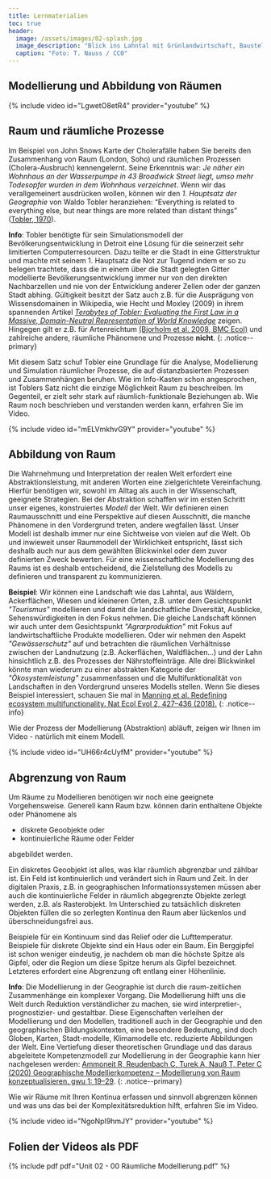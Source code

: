 ```yaml
---
title: Lernmaterialien
toc: true
header:
  image: /assets/images/02-splash.jpg
  image_description: "Blick ins Lahntal mit Grünlandwirtschaft, Baustelle für Stromtrassen und Regenbogen."
  caption: "Foto: T. Nauss / CC0"
---
```


## Modellierung und Abbildung von Räumen

{% include video id="LgwetO8etR4" provider="youtube" %}

## Raum und räumliche Prozesse
Im Beispiel von John Snows Karte der Cholerafälle haben Sie bereits den Zusammenhang von Raum (London, Soho) und räumlichen Prozessen (Cholera-Ausbruch) kennengelernt. Seine Erkenntnis war: *Je näher ein Wohnhaus an der Wasserpumpe in 43 Broadwick Street liegt, umso mehr Todesopfer wurden in dem Wohnhaus verzeichnet*. Wenn wir das verallgemeinert ausdrücken wollen, können wir den *1. Hauptsatz der Geographie*  von Waldo Tobler heranziehen: “Everything is related to everything else, but near things are more related than distant things” ([Tobler, 1970](https://www.tandfonline.com/doi/abs/10.2307/143141)).

**Info**: Tobler benötigte für sein Simulationsmodell der Bevölkerungsentwicklung in Detroit eine Lösung für die seinerzeit sehr limitierten Computerresourcen. Dazu teilte er die Stadt in eine Gitterstruktur und machte mit seinem 1. Hauptsatz die Not zur Tugend indem er so zu belegen trachtete, dass die in einem über die Stadt gelegten Gitter modellierte Bevölkerungsentwicklung immer nur von den direkten Nachbarzellen und nie von der Entwicklung anderer Zellen oder der ganzen Stadt abhing. Gültigkeit besitzt der Satz auch z.B. für die Ausprägung von Wissensdomainen in Wikipedia, wie Hecht und Moxley (2009) in ihrem spannenden Artikel *[Terabytes of Tobler: Evaluating the First Law in a Massive, Domain-Neutral Representation of World Knowledge](https://link.springer.com/chapter/10.1007/978-3-642-03832-7_6)* zeigen. Hingegen gilt er z.B. für Artenreichtum [(Bjorholm et al. 2008, BMC Ecol)](https://www.ncbi.nlm.nih.gov/pmc/articles/PMC2424035/) und zahlreiche andere, räumliche Phänomene und Prozesse **nicht**.
{: .notice--primary}

Mit diesem Satz schuf Tobler eine Grundlage für die Analyse, Modellierung und Simulation räumlicher Prozesse, die auf distanzbasierten Prozessen und Zusammenhängen beruhen. Wie im Info-Kasten schon angesprochen, ist Toblers Satz nicht die einzige Möglichkeit Raum zu beschreiben. Im Gegenteil, er zielt sehr stark auf räumlich-funktionale Beziehungen ab. Wie Raum noch beschrieben und verstanden werden kann, erfahren Sie im Video.

{% include video id="mELVmkhvG9Y" provider="youtube" %}


## Abbildung von Raum
Die Wahrnehmung und Interpretation der realen Welt erfordert eine Abstraktionsleistung, mit anderen Worten eine zielgerichtete Vereinfachung. Hierfür benötigen wir, sowohl im Alltag als auch in der Wissenschaft, geeignete Strategien. Bei der Abstraktion schaffen wir im ersten Schritt unser eigenes, konstruiertes *Modell* der Welt. Wir definieren einen Raumausschnitt und eine Perspektive auf diesen Ausschnitt, die manche Phänomene in den Vordergrund treten, andere wegfallen lässt. Unser Modell ist deshalb immer nur eine Sichtweise von vielen auf die Welt. Ob und inwieweit unser Raummodell der Wirklichkeit entspricht, lässt sich deshalb auch nur aus dem gewählten Blickwinkel oder dem zuvor definierten Zweck bewerten. Für eine wissenschaftliche Modellierung des Raums ist es deshalb entscheidend, die Zielstellung des Modells zu definieren und transparent zu kommunizieren.

**Beispiel**: Wir können eine Landschaft wie das Lahntal, aus Wäldern, Ackerflächen, Wiesen und kleineren Orten, z.B. unter dem Gesichtspunkt *"Tourismus"* modellieren und damit die landschaftliche Diversität, Ausblicke, Sehenswürdigkeiten in den Fokus nehmen. Die gleiche Landschaft können wir auch unter dem Gesichtspunkt *"Agrarproduktion"* mit Fokus auf landwirtschaftliche Produkte modellieren. Oder wir nehmen den Aspekt *"Gewässerschutz"* auf und betrachten die räumlichen Verhältnisse zwischen der Landnutzung (z.B. Ackerflächen, Waldflächen...) und der Lahn hinsichtlich z.B. des Prozesses der Nährstoffeinträge.
Alle drei Blickwinkel könnte man wiederum zu einer abstrakten Kategorie der *"Ökosystemleistung"* zusammenfassen und die Multifunktionalität von Landschaften in den Vordergrund unseres Modells stellen. Wenn Sie dieses Beispiel interessiert, schauen Sie mal in [Manning et al. Redefining ecosystem multifunctionality. Nat Ecol Evol 2, 427–436 (2018).](https://doi.org/10.1038/s41559-017-0461-7)
{: .notice--info}

Wie der Prozess der Modellierung (Abstraktion) abläuft, zeigen wir Ihnen im Video - natürlich mit einem Modell.

{% include video id="UH66r4cUyfM" provider="youtube" %}

## Abgrenzung von Raum

Um Räume zu Modellieren benötigen wir noch eine geeignete Vorgehensweise. Generell kann Raum bzw. können darin enthaltene Objekte oder Phänomene als

* diskrete Geoobjekte oder
* kontinuierliche Räume oder Felder

abgebildet werden.

Ein diskretes Geoobjekt ist alles, was klar räumlich abgrenzbar und zählbar ist. Ein Feld ist kontinuierlich und verändert sich in Raum und Zeit. In der digitalen Praxis, z.B. in geographischen Informationssystemen müssen aber auch die kontinuierliche Felder in räumlich abgegrenzte Objekte zerlegt werden, z.B. als Rasterobjekt. Im Unterschied zu tatsächlich diskreten Objekten füllen die so zerlegten Kontinua den Raum aber lückenlos und überschneidungsfrei aus.

Beispiele für ein Kontinuum sind das Relief oder die Lufttemperatur. Beispiele für diskrete Objekte sind ein Haus oder ein Baum. Ein Berggipfel ist schon weniger eindeutig, je nachdem ob man die höchste Spitze als Gipfel, oder die Region um diese Spitze herum als Gipfel bezeichnet. Letzteres erfordert eine Abgrenzung oft entlang einer Höhenlinie.

**Info**: Die Modellierung in der Geographie ist durch die raum-zeitlichen Zusammenhänge ein komplexer Vorgang. Die Modellierung hilft uns die Welt durch Reduktion verständlicher zu machen, sie wird interpretier-, prognostizier- und gestaltbar. Diese Eigenschaften verleihen der Modellierung und den Modellen,  traditionell  auch  in  der  Geographie  und  den  geographischen  Bildungskontexten,  eine  besondere  Bedeutung,  sind  doch  Globen,  Karten,  Stadt-modelle,  Klimamodelle  etc.  reduzierte  Abbildungen der Welt.  Eine Vertiefung dieser theoretischen Grundlage und das daraus abgeleitete Kompetenzmodell zur Modellierung in der Geographie kann hier nachgelesen werden: [Ammoneit R, Reudenbach C, Turek A, Nauß T, Peter C (2020) Geographische Modellierkompetenz – Modellierung von Raum konzeptualisieren. gwu 1: 19–29](https://austriaca.at/0xc1aa5576_0x003b1ef9.pdf).
{: .notice--primary}

Wie wir Räume mit Ihren Kontinua erfassen und sinnvoll abgrenzen können und was uns das bei der Komplexitätsreduktion hilft, erfahren Sie im Video.

{% include video id="NgoNpI9hmJY" provider="youtube" %}



## Folien der Videos als PDF
{% include pdf pdf="Unit 02 - 00 Räumliche Modellierung.pdf" %}


<!--
Vorlesung:

Trotz dieser elementaren Einschränkung werden Repräsentationen des Raumes zwingend für das Verständnis von Prozessen und Zusammenhängen für gemeinsame Planung und Interaktion etc. benötigt. Oft sind unterschiedliche oder variable Repräsentationen notwendig, um die Realität ausreichend zielführend abzubilden.

Wer geographische Fachkompetenz erwerben will, muss die genannten Aspekte berücksichtigen. Wissenschaftstheoretisch kann Geographie durchaus als ein Methodenverbund, dessen Ziel es ist raum-zeitliche Zusammenhänge nachvollziehbar und reproduzierbar zu konstruieren, begriffen werden.

Wie setzen wir in der Geographie am einfachsten und effizientesten die Abstraktion unserer Weltsicht um? Zunächst erfordert eine Raumbeschreibung die Festlegung eines Ausschnitts und eines Zwecks der beobachteten Welt. Nur dann kann in zielführender Weise vereinfacht (abstrahiert) werden. Hierzu werden üblicherweise die geographische Repräsentation von Raum durch eindeutige Raumobjekte mit beliebigen Merkmalsausprägungen (E-Kirche: gotischer Baustil, Sandsteinbau, Touristenattraktion…,) oder kontinuierliche Merkmalsausprägungen im Raum (Luftdruck, Temperatur, Bevölkerung,...) beschrieben.

<html>
<a href="http://upload.wikimedia.org/wikipedia/commons/thumb/d/d1/Fr%C3%A4nkische-Schweiz-westliche-Kante-16-05-2005.jpeg/640px-Fr%C3%A4nkische-Schweiz-westliche-Kante-16-05-2005.jpeg?uselang=de" title="View from the west of the Fränkische Schweiz. In the center of the photo you can see the escarpment outlier // Walberla// "><img src="http://upload.wikimedia.org/wikipedia/commons/thumb/d/d1/Fr%C3%A4nkische-Schweiz-westliche-Kante-16-05-2005.jpeg/640px-Fr%C3%A4nkische-Schweiz-westliche-Kante-16-05-2005.jpeg?uselang=de" width="50%"  alt="Fränkische Schweiz Westrand"></a>
</html>

*Abbildung 01-03: Blick auf die Fränkische Schweiz von Westen. In der Bildmitte ist der Zeugenberg Walberla zu sehen (Arnold 2005)*


Beginnen wir mit einem geographischen Begriff von Raum, der uns aus dem Alltagswissen vertraut ist. So kennen viele die Region der Fränkischen Schweiz. Wir assoziieren mit solchen *Raumentitäten* eine mehr oder weniger diffuse, gleichwohl abgegrenzte Raumausdehnung (Region) oder die Vorstellung einer Landschaft (vgl. Abb. 01-03). Derart als Entitäten empfundenen Räumen werden häufig auch Attribute wie kulinarische, kulturelle oder freizeitorientierte Aspekte zugeordnet. So ist die Fränkische Schweiz sowohl für ihre Weine und lokalen Biere als auch beispielsweise für ihre Osterbrunnen (vgl. Abb. 01-04) oder ihr touristisches Potenzial bekannt.

Ein weiteres sehr eingängiges Beispiel für solche räumlichen Übergänge stellt das Relief dar (vgl. Abb. 01-05), denn die Erdoberfläche weist eine quasi-kontinuierlich unterschiedliche Höhe auf. Die räumliche Verbreitung dieser Merkmalsausprägung variiert kontinuierlich. Versucht man vor diesem Hintergrund eine räumliche Abgrenzung der Fränkischen Schweiz so mögen nicht nur die religiösen oder kulinarischen Vorlieben der Bevölkerung, sondern auch z.B. die morphologischen oder edaphischen Eigenschaften der Erdoberfläche die sie bevölkern inhomogen im Raum verteilt sein. Die Karte der Fränkischen Schweiz (vgl. Abb. 01-06) versucht dies durch ein radiales Verblassen der Farben im Randbereich zu symbolisieren, allerdings ohne zu verdeutlichen wie es zu dieser Abgrenzung kommt.

</html>
 <a href="http://minibsc.gis-ma.org/GISBScL1/de/image/eierbrunnen.jpg" title="Marketplace of  Ebermannstadt with the decorated Well of Mary. This is an example of the typical Easter decoration in this region (Behrendes 2010).">  <img src="http://minibsc.gis-ma.org/GISBScL1/de/image/eierbrunnen.jpg" width="50%"  alt="Easter Decoration Ebermannstadt">  </a>
 </html>

*Abbildung 01-04: Der Marktplatz von Ebermannstadt mit dem geschmückten Marienbrunnen und Osterbäumen. Beispielhaft für den typischen Osterschmuck der fränkischen Schweiz *

<html>
<a  href="https://www.flickr.com/photos/environmentalinformatics-marburg/13921790904" title="01-05-dem-fraenkische-schweiz by Environmental Informatics Marburg, on Flickr"><img src="https://farm8.staticflickr.com/7226/13921790904_b0919259f8_n.jpg" width="50%" alt="01-05-dem-fraenkische-schweiz"></a>
</html>

Abbildung 01-05: Digitales Geländemodell der Fränkischen Schweiz und angrenzender Regionen. Datengrundlage SRTM Daten 90 Meter räumliche Auflösung (GIS.MA 2009)

<html>
 <a href="http://upload.wikimedia.org/wikipedia/commons/thumb/2/28/Fraenkische_Schweiz.png/800px-Fraenkische_Schweiz.png" title="Map of the Fränkische Schweiz ">  <img src="http://upload.wikimedia.org/wikipedia/commons/thumb/2/28/Fraenkische_Schweiz.png/800px-Fraenkische_Schweiz.png" width="50%"  alt="Map of Frankonian Switzerland">  </a>
 </html>


*Abbildung 01-06: Karte der Fränkischen Schweiz (Mikmaq 2009)*
-->

